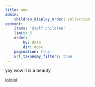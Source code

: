 ```yaml
---
title: new
admin:
    children_display_order: collection
content:
    items: '@self.children'
    limit: 5
    order:
        by: date
        dir: desc
    pagination: true
    url_taxonomy_filters: true
---
```


yay wow it is a beauty

lololol